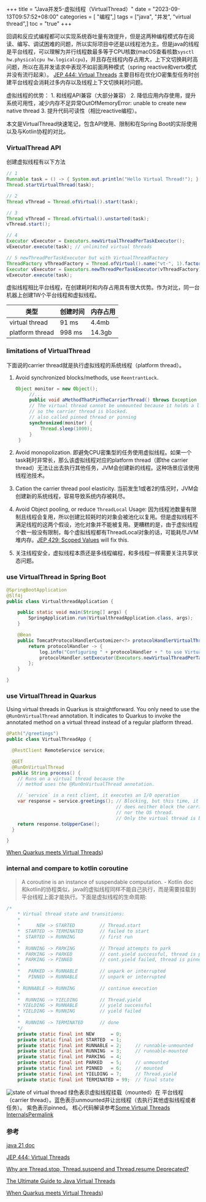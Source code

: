 +++
title = "Java并发5-虚拟线程（VirtualThread）"
date = "2023-09-13T09:57:52+08:00"
categories = [ "编程",]
tags = ["java", "并发", "virtual thread",]
toc = "true"
+++

回调和反应式编程都可以实现系统吞吐量有效提升，但是这两种编程模式存在阅读、编写、调试困难的问题，所以实际项目中还是以线程池为主。但是java的线程是平台线程，可以理解为并行线程数最多等于CPU核数(macOS查看核数`sysctl hw.physicalcpu hw.logicalcpu`)，并且存在线程内存占用大，上下文切换耗时高问题，所以在高并发请求中表现不如前面两种模式（spring reactive和vertx模式并没有流行起来）。
[JEP 444: Virtual Threads](https://openjdk.org/jeps/444) 主要目标在优化IO密集型任务时创建平台线程会消耗过多内存以及线程上下文切换耗时问题。

虚拟线程的优势： 1. 和线程API兼容（大部分兼容） 2. 降低应用内存使用，提升系统可用性，减少内存不足异常OutOfMemoryError: unable to create new native thread 3. 提升代码可读性（相比reactive编程）。

本文是VirtualThread快速笔记，包含API使用、限制和在Spring Boot的实际使用以及与Kotlin协程的对比。

<!--more-->

### VirtualThread API
创建虚拟线程有以下方法
```java
// 1
Runnable task = () -> { System.out.println("Hello Virtual Thread!"); };
Thread.startVirtualThread(task);

// 2 
Thread vThread = Thread.ofVirtual().start(task);

// 3
Thread vThread = Thread.ofVirtual().unstarted(task);
vThread.start();

// 4 
Executor vExecutor = Executors.newVirtualThreadPerTaskExecutor();
vExecutor.execute(task); // unlimited virtual threads

// 5 newThreadPerTaskExecutor but with VirtualThreadFactory
ThreadFactory vThreadFactory = Thread.ofVirtual().name("vt-", 1).factory();
Executor vExecutor = Executors.newThreadPerTaskExecutor(vThreadFactory);
vExecutor.execute(task);
```
虚拟线程相比平台线程，在创建耗时和内存占用具有很大优势。作为对比，同一台机器上创建1W个平台线程和虚拟线程。

| 类型             | 创建时间  | 内存占用  |
| --------------- | -------- | -------- |
| virtual thread  | 91 ms    | 4.4mb    |
| platform thread | 998 ms   | 14.3gb   |


### limitations of VirtualThread
下面说的carrier thread就是执行虚拟线程的系统线程（platform thread）。

1. Avoid synchronized blocks/methods, use `ReentrantLock`. 
   ```java
   Object monitor = new Object();
        //...
        public void aMethodThatPinTheCarrierThread() throws Exception {
        // The virtual thread cannot be unmounted because it holds a lock,
        // so the carrier thread is blocked.
        // also called pinned thread or pinning
        synchronized(monitor) {
            Thread.sleep(1000); 
        }
    }
   ```
2. Avoid monopolization. 即避免CPU密集型的任务使用虚拟线程。如果一个task耗时非常长，那么该虚拟线程对应的platform thread（即the carrier thread）无法让出去执行其他任务，JVM会创建新的线程。这种场景应该使用线程池技术。

3. Cation the carrier thread pool elasticity. 当前发生1或者2的情况时，JVM会创建新的系统线程，容易导致系统内存被耗尽。 

4. Avoid Object pooling, or reduce `ThreadLocal` Usage: 因为线程池数量有限制且线程会复用，所以创建比较耗时的对象会被池化以复用。但是虚拟线程不满足线程的这两个假设，池化对象并不能被复用。更糟糕的是，由于虚拟线程个数一般没有限制，每个虚拟线程都有ThreadLocal对象的话，可能耗尽JVM堆内存。[JEP 429: Scoped Values](https://openjdk.org/jeps/429) will fix this. 

5. 关注线程安全，虚拟线程本质还是多线程编程，和多线程一样需要关注共享状态问题。

### use VirtualThread in Spring Boot

```java
@SpringBootApplication
@Slf4j
public class VirtualthreadApplication {

    public static void main(String[] args) {
        SpringApplication.run(VirtualthreadApplication.class, args);
    }

    @Bean
    public TomcatProtocolHandlerCustomizer<?> protocolHandlerVirtualThreadExecutorCustomizer() {
        return protocolHandler -> {
            log.info("Configuring " + protocolHandler + " to use VirtualThreadPerTaskExecutor");
            protocolHandler.setExecutor(Executors.newVirtualThreadPerTaskExecutor());
        };
    }

}
```
### use VirtualThread in Quarkus

Using virtual threads in Quarkus is straightforward. You only need to use the `@RunOnVirtualThread` annotation. It indicates to Quarkus to invoke the annotated method on a virtual thread instead of a regular platform thread.

```java
@Path("/greetings")
public class VirtualThreadApp {

  @RestClient RemoteService service;

  @GET
  @RunOnVirtualThread
  public String process() {
    // Runs on a virtual thread because the
    // method uses the @RunOnVirtualThread annotation.

    // `service` is a rest client, it executes an I/O operation
    var response = service.greetings(); // Blocking, but this time, it
                                        // does neither block the carrier thread
                                        // nor the OS thread.
                                        // Only the virtual thread is blocked.
	return response.toUpperCase();
  }

}
```


[When Quarkus meets Virtual Threads](https://quarkus.io/blog/virtual-thread-1/#five-things-you-need-to-know-before-using-virtual-threads-for-everything))

###  internal and compare to kotlin coroutine
> A coroutine is an instance of suspendable computation.  - Kotlin doc
和kotlin的协程类似，java的虚拟线程同样不能自己执行，而是需要挂载到平台线程上面才能执行。下面是虚拟线程的生命周期:
```java
/*
    * Virtual thread state and transitions:
    *
    *      NEW -> STARTED         // Thread.start
    *  STARTED -> TERMINATED      // failed to start
    *  STARTED -> RUNNING         // first run
    *
    *  RUNNING -> PARKING         // Thread attempts to park
    *  PARKING -> PARKED          // cont.yield successful, thread is parked
    *  PARKING -> PINNED          // cont.yield failed, thread is pinned
    *
    *   PARKED -> RUNNABLE        // unpark or interrupted
    *   PINNED -> RUNNABLE        // unpark or interrupted
    *
    * RUNNABLE -> RUNNING         // continue execution
    *
    *  RUNNING -> YIELDING        // Thread.yield
    * YIELDING -> RUNNABLE        // yield successful
    * YIELDING -> RUNNING         // yield failed
    *
    *  RUNNING -> TERMINATED      // done
    */
    private static final int NEW      = 0;
    private static final int STARTED  = 1;
    private static final int RUNNABLE = 2;     // runnable-unmounted
    private static final int RUNNING  = 3;     // runnable-mounted
    private static final int PARKING  = 4;
    private static final int PARKED   = 5;     // unmounted
    private static final int PINNED   = 6;     // mounted
    private static final int YIELDING = 7;     // Thread.yield
    private static final int TERMINATED = 99;  // final state
```
![state of virtual thread](https://blog.rockthejvm.com/images/virtual-threads/virtual-thread-states.png)
绿色表示虚拟线程挂载（mounted）在 平台线程（carrier thread）。蓝色表示unmounted并让出线程（去执行其他虚拟线程或者任务）。 紫色表示pinned。
核心代码解读参考[Some Virtual Threads InternalsPermalink](https://blog.rockthejvm.com/ultimate-guide-to-java-virtual-threads/#8-some-virtual-threads-internals)


### 参考

[java 21 doc](https://docs.oracle.com/en/java/javase/21/core/virtual-threads.html#GUID-DC4306FC-D6C1-4BCC-AECE-48C32C1A8DAA)

[JEP 444: Virtual Threads](https://openjdk.org/jeps/444) 

[Why are Thread.stop, Thread.suspend and Thread.resume Deprecated?](https://docs.oracle.com/en/java/javase/21/docs/api/java.base/java/lang/doc-files/threadPrimitiveDeprecation.html)

[The Ultimate Guide to Java Virtual Threads](https://blog.rockthejvm.com/ultimate-guide-to-java-virtual-threads/)

[When Quarkus meets Virtual Threads](https://quarkus.io/blog/virtual-thread-1/#five-things-you-need-to-know-before-using-virtual-threads-for-everything))